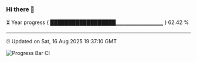 ### Hi there 👋

⏳ Year progress { ██████████████████▁▁▁▁▁▁▁▁▁▁▁▁ } 62.42 %

---

⏰ Updated on Sat, 16 Aug 2025 19:37:10 GMT

![Progress Bar CI](https://github.com/IshwaranRudhara/GIT-ACTION/workflows/Progress%20Bar%20CI/badge.svg)

